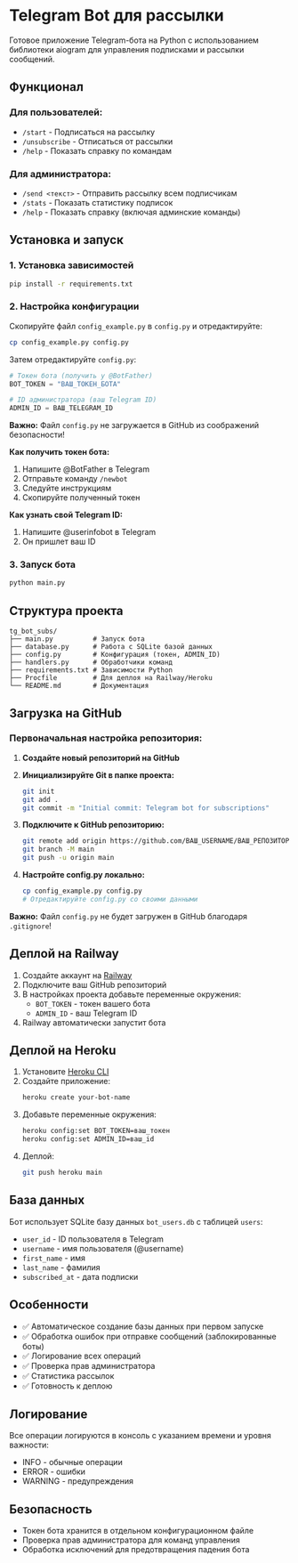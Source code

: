 # Telegram Bot для рассылки

Готовое приложение Telegram-бота на Python с использованием библиотеки aiogram для управления подписками и рассылки сообщений.

## Функционал

### Для пользователей:
- `/start` - Подписаться на рассылку
- `/unsubscribe` - Отписаться от рассылки  
- `/help` - Показать справку по командам

### Для администратора:
- `/send <текст>` - Отправить рассылку всем подписчикам
- `/stats` - Показать статистику подписок
- `/help` - Показать справку (включая админские команды)

## Установка и запуск

### 1. Установка зависимостей
```bash
pip install -r requirements.txt
```

### 2. Настройка конфигурации
Скопируйте файл `config_example.py` в `config.py` и отредактируйте:

```bash
cp config_example.py config.py
```

Затем отредактируйте `config.py`:

```python
# Токен бота (получить у @BotFather)
BOT_TOKEN = "ВАШ_ТОКЕН_БОТА"

# ID администратора (ваш Telegram ID)
ADMIN_ID = ВАШ_TELEGRAM_ID
```

**Важно:** Файл `config.py` не загружается в GitHub из соображений безопасности!

**Как получить токен бота:**
1. Напишите @BotFather в Telegram
2. Отправьте команду `/newbot`
3. Следуйте инструкциям
4. Скопируйте полученный токен

**Как узнать свой Telegram ID:**
1. Напишите @userinfobot в Telegram
2. Он пришлет ваш ID

### 3. Запуск бота
```bash
python main.py
```

## Структура проекта

```
tg_bot_subs/
├── main.py          # Запуск бота
├── database.py      # Работа с SQLite базой данных
├── config.py        # Конфигурация (токен, ADMIN_ID)
├── handlers.py      # Обработчики команд
├── requirements.txt # Зависимости Python
├── Procfile         # Для деплоя на Railway/Heroku
└── README.md        # Документация
```

## Загрузка на GitHub

### Первоначальная настройка репозитория:

1. **Создайте новый репозиторий на GitHub**

2. **Инициализируйте Git в папке проекта:**
   ```bash
   git init
   git add .
   git commit -m "Initial commit: Telegram bot for subscriptions"
   ```

3. **Подключите к GitHub репозиторию:**
   ```bash
   git remote add origin https://github.com/ВАШ_USERNAME/ВАШ_РЕПОЗИТОРИЙ.git
   git branch -M main
   git push -u origin main
   ```

4. **Настройте config.py локально:**
   ```bash
   cp config_example.py config.py
   # Отредактируйте config.py со своими данными
   ```

**Важно:** Файл `config.py` не будет загружен в GitHub благодаря `.gitignore`!

## Деплой на Railway

1. Создайте аккаунт на [Railway](https://railway.app)
2. Подключите ваш GitHub репозиторий
3. В настройках проекта добавьте переменные окружения:
   - `BOT_TOKEN` - токен вашего бота
   - `ADMIN_ID` - ваш Telegram ID
4. Railway автоматически запустит бота

## Деплой на Heroku

1. Установите [Heroku CLI](https://devcenter.heroku.com/articles/heroku-cli)
2. Создайте приложение:
   ```bash
   heroku create your-bot-name
   ```
3. Добавьте переменные окружения:
   ```bash
   heroku config:set BOT_TOKEN=ваш_токен
   heroku config:set ADMIN_ID=ваш_id
   ```
4. Деплой:
   ```bash
   git push heroku main
   ```

## База данных

Бот использует SQLite базу данных `bot_users.db` с таблицей `users`:
- `user_id` - ID пользователя в Telegram
- `username` - имя пользователя (@username)
- `first_name` - имя
- `last_name` - фамилия
- `subscribed_at` - дата подписки

## Особенности

- ✅ Автоматическое создание базы данных при первом запуске
- ✅ Обработка ошибок при отправке сообщений (заблокированные боты)
- ✅ Логирование всех операций
- ✅ Проверка прав администратора
- ✅ Статистика рассылок
- ✅ Готовность к деплою

## Логирование

Все операции логируются в консоль с указанием времени и уровня важности:
- INFO - обычные операции
- ERROR - ошибки
- WARNING - предупреждения

## Безопасность

- Токен бота хранится в отдельном конфигурационном файле
- Проверка прав администратора для команд управления
- Обработка исключений для предотвращения падения бота

